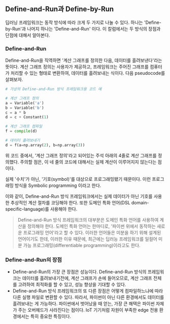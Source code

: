 ## Define-and-Run과 Define-by-Run

딥러닝 프레임워크는 동작 방식에 따라 크게 두 가지로 나눌 수 있다. 하나는 'Define-by-Run'과 나머지 하나는 'Define-and-Run' 이다.
이 칼럼에서는 두 방식의 장점과 단점에 대해서 알아본다.

### Define-and-Run
Define-and-Run을 직역하면 '계산 그래프를 정의한 다음, 데이터를 흘려보낸다'라는 뜻이다.
계산 그래프 정의는 사용자가 제공하고, 프레임워크는 주어진 그래프를 컴퓨터가 처리할 수 있는 형태로 변환하여,
데이터를 흘려보내는 식이다. 다음 pseudocode를 살펴보자.

```python
# 가상의 Define-and-Run 방식 프레임워크용 코드 예

# 계산 그래프 정의
a = Variable('a')
b = Variable('b')
c = a * b
d = c + Constant(1)

# 계산 그래프 컴파일
f = compile(d)

# 데이터 흘려보내기
d = f(a=np.array(2), b=np.array(3))
```
위 코드 중에서, '계산 그래프 정의'라고 되어있는 주석 아래의 4줄로 계산 그래프를 정의했다.
주의할 점은, 이 네 줄의 코드에 대해서는 실제 계산이 이루어지지 않는다는 점이다.

실제 '수치'가 아닌, '기호(symbol)'를 대상으로 프로그래밍됐기 때문이다.
이런 프로그래밍 방식을 Symbolic programming 이라고 한다.

이와 같이, Define-and-Run 방식 프레임워크에서는 실제 데이터가 아닌 기호를 사용한 추상적인 계산 절차를 코딩해야 한다.
또한 도메인 특화 언어(DSL domain-specific-language)를 사용해야 한다.
> Define-and-Run 방식 프레임워크의 대부분은 도메인 특화 언어를 사용하여 계산을 정의해야 한다. 도메인 특화 언어는
> 한마디로, '파이썬 위에서 동작하는 새로운 프로그래밍 언어'라고 할 수 있다. 이러한 언어들은 미분을 하기 위해 설계된 언어이기도 한데,
> 이러한 이유 때문에, 최근에는 딥러능 프레임워크를 일컬어 미분 가능 프로그래밍(differentiable programming)이라고도 한다.

### Define-and-Run의 장점

* Define-and-Run의 가장 큰 장점은 성능이다. Define-and-Run 방식의 프레임워크는 데이터를 흘려보내기전에, 계산 그래프가
손에 들어오므로, 계산 그래프 전체를 고려하여 최적화를 할 수 있고, 성능 향상을 기대할 수 있다.
* Define-and-Run 방식 프레임워크의 또 다른 장점은 어떻게 컴파일하느냐에 따라 다른 실행 파일로 변환할 수 있다.
따라서, 파이썬이 아닌 다른 환경에서도 데이터를 흘려보내는 게 가능하다. 파이썬에서 벗어났을 때 얻는, 가장 큰 해택은
파이썬 자체가 주는 오버헤드가 사라진다는 점이다. IoT 기기처럼 자원이 부족한 edge 전용 환경에서는 특히 중요한 특징이다.
